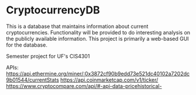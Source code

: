 # CryptocurrencyDB
This is a database that maintains information about current cryptocurrencies. 
Functionality will be provided to do interesting analysis on the publicly available information. 
This project is primarily a web-based GUI for the database.

Semester project for UF's CIS4301

APIs:
https://api.ethermine.org/miner/:0x3872cf90b9edd73e521dc40102a7202dc9b01544/currentStats
https://api.coinmarketcap.com/v1/ticker/
https://www.cryptocompare.com/api/#-api-data-pricehistorical-
